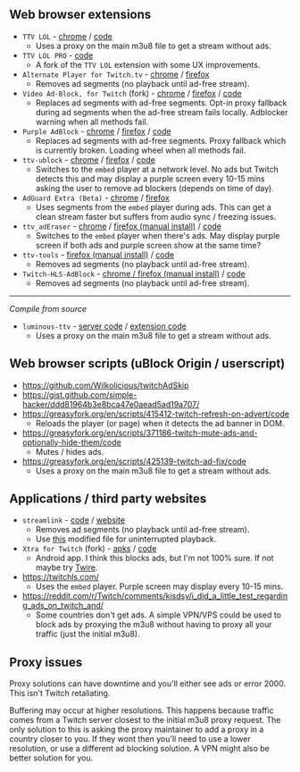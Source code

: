 ## Web browser extensions

- `TTV LOL` - [chrome](https://chrome.google.com/webstore/detail/ttv-lol/ofbbahodfeppoklmgjiokgfdgcndngjm) / [code](https://github.com/TTV-LOL/extensions)
  - Uses a proxy on the main m3u8 file to get a stream without ads.
- `TTV LOL PRO` - [code](https://github.com/younesaassila/ttv-lol-pro)
  - A fork of the `TTV LOL` extension with some UX improvements.
- `Alternate Player for Twitch.tv` - [chrome](https://chrome.google.com/webstore/detail/alternate-player-for-twit/bhplkbgoehhhddaoolmakpocnenplmhf) / [firefox](https://addons.mozilla.org/en-US/firefox/addon/twitch_5/)
  - Removes ad segments (no playback until ad-free stream).
- `Video Ad-Block, for Twitch` (fork) - [chrome](https://chrome.google.com/webstore/detail/twitch-adblock/ljhnljhabgjcihjoihakgdiicdjncpkd) / [firefox](https://addons.mozilla.org/en-US/firefox/addon/twitch-adblock/) / [code](https://github.com/cleanlock/VideoAdBlockForTwitch)
  - Replaces ad segments with ad-free segments. Opt-in proxy fallback during ad segments when the ad-free stream fails locally. Adblocker warning when all methods fail.
- `Purple AdBlock` - [chrome](https://chrome.google.com/webstore/detail/purple-adblock/lkgcfobnmghhbhgekffaadadhmeoindg) / [firefox](https://addons.mozilla.org/en-US/firefox/addon/purpleadblock/) / [code](https://github.com/arthurbolsoni/Purple-adblock/)
  - Replaces ad segments with ad-free segments. Proxy fallback which is currently broken. Loading wheel when all methods fail.
- `ttv-ublock` - [chrome](https://chrome.google.com/webstore/detail/ttv-ad-block/kndhknfnihidhcfnaacnndbolonbimai) / [firefox](https://addons.mozilla.org/en-US/firefox/addon/ttv-adblock/) / [code](https://github.com/odensc/ttv-ublock)
  - Switches to the `embed` player at a network level. No ads but Twitch detects this and may display a purple screen every 10-15 mins asking the user to remove ad blockers (depends on time of day).
- `AdGuard Extra (Beta)` - [chrome](https://chrome.google.com/webstore/detail/adguard-extra-beta/mglpocjcjbekdckiahfhagndealpkpbj) / [firefox](https://github.com/AdguardTeam/AdGuardExtra/#firefox)
  - Uses segments from the `embed` player during ads. This can get a clean stream faster but suffers from audio sync / freezing issues.
- `ttv_adEraser` - [chrome](https://chrome.google.com/webstore/detail/ttv-aderaser/pjnopimdnmhiaanhjfficogijajbhjnc) / [firefox (manual install)](https://github.com/LeonHeidelbach/ttv_adEraser#mozilla-firefox) / [code](https://github.com/LeonHeidelbach/ttv_adEraser)
  - Switches to the `embed` player when there's ads. May display purple screen if both ads and purple screen show at the same time?
- `ttv-tools` - [firefox (manual install)](https://github.com/Nerixyz/ttv-tools/releases) / [code](https://github.com/Nerixyz/ttv-tools)
  - Removes ad segments (no playback until ad-free stream).
- `Twitch-HLS-AdBlock` - [chrome / firefox (manual install)](https://github.com/instance01/Twitch-HLS-AdBlock#installation) / [code](https://github.com/instance01/Twitch-HLS-AdBlock)
  - Removes ad segments (no playback until ad-free stream).
  
---

*Compile from source*

- `luminous-ttv` - [server code](https://github.com/AlyoshaVasilieva/luminous-ttv) / [extension code](https://github.com/AlyoshaVasilieva/luminous-ttv-ext)
  - Uses a proxy on the main m3u8 file to get a stream without ads.

## Web browser scripts (uBlock Origin / userscript)

- https://github.com/Wilkolicious/twitchAdSkip
- https://gist.github.com/simple-hacker/ddd81964b3e8bca47e0aead5ad19a707/
- https://greasyfork.org/en/scripts/415412-twitch-refresh-on-advert/code
  - Reloads the player (or page) when it detects the ad banner in DOM.
- https://greasyfork.org/en/scripts/371186-twitch-mute-ads-and-optionally-hide-them/code
  - Mutes / hides ads.
- https://greasyfork.org/en/scripts/425139-twitch-ad-fix/code
  - Uses a proxy on the main m3u8 file to get a stream without ads.

## Applications / third party websites
- `streamlink` - [code](https://github.com/streamlink/streamlink) / [website](https://streamlink.github.io/streamlink-twitch-gui/)
  - Removes ad segments (no playback until ad-free stream).
  - Use [this](https://github.com/2bc4/streamlink-ttvlol) modified file for uninterrupted playback.
- `Xtra for Twitch` (fork) - [apks](https://github.com/crackededed/Xtra/releases) / [code](https://github.com/crackededed/Xtra)
  - Android app. I think this blocks ads, but I'm not 100% sure. If not maybe try [Twire](https://github.com/twireapp/Twire).
- https://twitchls.com/
  - Uses the `embed` player. Purple screen may display every 10-15 mins.
- https://reddit.com/r/Twitch/comments/kisdsy/i_did_a_little_test_regarding_ads_on_twitch_and/
  - Some countries don't get ads. A simple VPN/VPS could be used to block ads by proxying the m3u8 without having to proxy all your traffic (just the initial m3u8).

## Proxy issues

Proxy solutions can have downtime and you'll either see ads or error 2000. This isn't Twitch retaliating.

Buffering may occur at higher resolutions. This happens because traffic comes from a Twitch server closest to the initial m3u8 proxy request. The only solution to this is asking the proxy maintainer to add a proxy in a country closer to you. If they wont then you'll need to use a lower resolution, or use a different ad blocking solution. A VPN might also be better solution for you.
